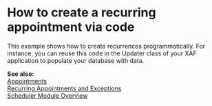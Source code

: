 # How to create a recurring appointment via code


<p>This example shows how to create recurrences programmatically. For instance, you can reuse this code in the Updater class of your XAF application to populate your database with data.</p><p><strong>See also:</strong><br />
<a href="http://documentation.devexpress.com/#WindowsForms/CustomDocument1731">Appointments</a><br />
<a href="Recurring Appointments and Exceptions ">Recurring Appointments and Exceptions</a><br />
<a href="http://documentation.devexpress.com/#Xaf/CustomDocument2812">Scheduler Module Overview </a></p>

<br/>


